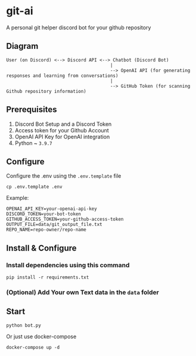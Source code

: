 # git-ai
A personal git helper discord bot for your github repository
## Diagram

```
User (on Discord) <--> Discord API <--> Chatbot (Discord Bot)
                                       |
                                       --> OpenAI API (for generating responses and learning from conversations)
                                       |
                                       --> GitHub Token (for scanning Github repository information)
```
## Prerequisites
1. Discord Bot Setup and a Discord Token
2. Access token for your Github Account
3. OpenAI API Key for OpenAI integration
4. Python ~ `3.9.7`
## Configure
Configure the .env using the `.env.template` file
```
cp .env.template .env
```
Example:
```
OPENAI_API_KEY=your-openai-api-key
DISCORD_TOKEN=your-bot-token
GITHUB_ACCESS_TOKEN=your-github-access-token
OUTPUT_FILE=data/git_output_file.txt
REPO_NAME=repo-owner/repo-name
```
## Install & Configure
### Install dependencies using this command
```
pip install -r requirements.txt
```
### (Optional) Add Your own Text data in the `data` folder

## Start
```
python bot.py
```
Or just use docker-compose
```
docker-compose up -d
```
